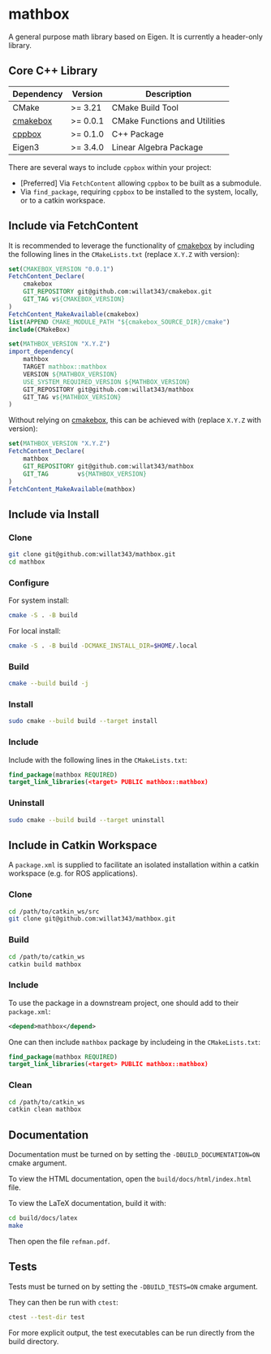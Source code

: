# mathbox

A general purpose math library based on Eigen. It is currently a header-only library.

## Core C++ Library

| **Dependency** | **Version** | **Description** |
|----------------|-------------|-----------------|
| CMake | >= 3.21 | CMake Build Tool |
| [cmakebox](https://github.com/willat343/cmakebox) | >= 0.0.1 | CMake Functions and Utilities |
| [cppbox](https://github.com/willat343/cppbox) | >= 0.1.0 | C++ Package |
| Eigen3 | >= 3.4.0 | Linear Algebra Package |

There are several ways to include `cppbox` within your project:
- [Preferred] Via `FetchContent` allowing `cppbox` to be built as a submodule.
- Via `find_package`, requiring `cppbox` to be installed to the system, locally, or to a catkin workspace.

## Include via FetchContent

It is recommended to leverage the functionality of [cmakebox](https://github.com/willat343/cmakebox) by including the following lines in the `CMakeLists.txt` (replace `X.Y.Z` with version):
```CMake
set(CMAKEBOX_VERSION "0.0.1")
FetchContent_Declare(
    cmakebox
    GIT_REPOSITORY git@github.com:willat343/cmakebox.git
    GIT_TAG v${CMAKEBOX_VERSION}
)
FetchContent_MakeAvailable(cmakebox)
list(APPEND CMAKE_MODULE_PATH "${cmakebox_SOURCE_DIR}/cmake")
include(CMakeBox)

set(MATHBOX_VERSION "X.Y.Z")
import_dependency(
    mathbox
    TARGET mathbox::mathbox
    VERSION ${MATHBOX_VERSION}
    USE_SYSTEM_REQUIRED_VERSION ${MATHBOX_VERSION}
    GIT_REPOSITORY git@github.com:willat343/mathbox
    GIT_TAG v${MATHBOX_VERSION}
)
```

Without relying on [cmakebox](https://github.com/willat343/cmakebox), this can be achieved with (replace `X.Y.Z` with version):
```CMake
set(MATHBOX_VERSION "X.Y.Z")
FetchContent_Declare(
    mathbox
    GIT_REPOSITORY git@github.com:willat343/mathbox
    GIT_TAG        v${MATHBOX_VERSION}
)
FetchContent_MakeAvailable(mathbox)
```

## Include via Install

### Clone

```bash
git clone git@github.com:willat343/mathbox.git
cd mathbox
```

### Configure

For system install:
```bash
cmake -S . -B build
```

For local install:
```bash
cmake -S . -B build -DCMAKE_INSTALL_DIR=$HOME/.local
```

### Build

```bash
cmake --build build -j
```

### Install

```bash
sudo cmake --build build --target install
```

### Include

Include with the following lines in the `CMakeLists.txt`:
```CMake
find_package(mathbox REQUIRED)
target_link_libraries(<target> PUBLIC mathbox::mathbox)
```

### Uninstall

```bash
sudo cmake --build build --target uninstall
```

## Include in Catkin Workspace

A `package.xml` is supplied to facilitate an isolated installation within a catkin workspace (e.g. for ROS applications).

### Clone

```bash
cd /path/to/catkin_ws/src
git clone git@github.com:willat343/mathbox.git
```

### Build

```bash
cd /path/to/catkin_ws
catkin build mathbox
```

### Include

To use the package in a downstream project, one should add to their `package.xml`:
```xml
<depend>mathbox</depend>
```

One can then include `mathbox` package by includeing in the `CMakeLists.txt`:
```CMake
find_package(mathbox REQUIRED)
target_link_libraries(<target> PUBLIC mathbox::mathbox)
```

### Clean

```bash
cd /path/to/catkin_ws
catkin clean mathbox
```

## Documentation

Documentation must be turned on by setting the `-DBUILD_DOCUMENTATION=ON` cmake argument.

To view the HTML documentation, open the `build/docs/html/index.html` file.

To view the LaTeX documentation, build it with:
```bash
cd build/docs/latex
make
```
Then open the file `refman.pdf`.

## Tests

Tests must be turned on by setting the `-DBUILD_TESTS=ON` cmake argument.

They can then be run with `ctest`:
```bash
ctest --test-dir test
```

For more explicit output, the test executables can be run directly from the build directory.
